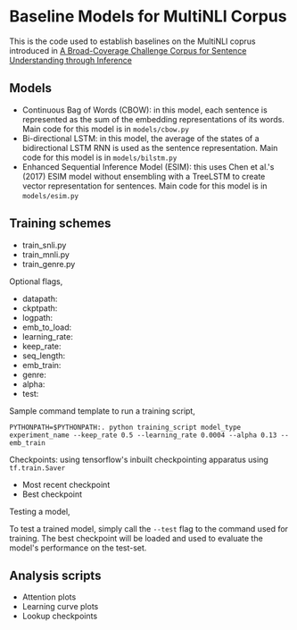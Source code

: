 # Baseline Models for MultiNLI Corpus

This is the code used to establish baselines on the MultiNLI coprus introduced in [A Broad-Coverage Challenge Corpus for Sentence Understanding through Inference](https://arxiv.org/pdf/1704.05426.pdf)

## Models
- Continuous Bag of Words (CBOW):  in this model, each sentence is represented as the sum of the embedding representations of its
words. Main code for this model is in `models/cbow.py`
- Bi-directional LSTM: in this model, the average of the states of
a bidirectional LSTM RNN is used as the sentence representation. Main code for this model is in `models/bilstm.py`
- Enhanced Sequential Inference Model (ESIM): this uses Chen et al.'s (2017) ESIM model without ensembling with a TreeLSTM to create vector representation for sentences. Main code for this model is in `models/esim.py`

## Training schemes
- train_snli.py
- train_mnli.py
- train_genre.py

Optional flags,

- datapath:
- ckptpath:
- logpath:
- emb\_to\_load:
- learning\_rate:
- keep\_rate:
- seq\_length:
- emb\_train:
- genre:
- alpha:
- test:

Sample command template to run a training script,

`PYTHONPATH=$PYTHONPATH:. python training_script model_type experiment_name --keep_rate 0.5 --learning_rate 0.0004 --alpha 0.13 --emb_train`


Checkpoints: using tensorflow's inbuilt checkpointing apparatus using `tf.train.Saver`

- Most recent checkpoint
- Best checkpoint

Testing a model,

To test a trained model, simply call the `--test` flag to the command used for training. The best checkpoint will be loaded and used to evaluate the model's performance on the test-set.


## Analysis scripts
- Attention plots
- Learning curve plots
- Lookup checkpoints


